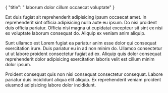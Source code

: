 {
  "title": " laborum dolor cillum occaecat voluptate"
}

Est duis fugiat sit reprehenderit adipisicing ipsum occaecat amet. In reprehenderit sint officia adipisicing nulla aute eu ipsum. Do nisi proident duis officia pariatur. Officia nisi magna ut cupidatat excepteur sit sint ex nisi ex voluptate laborum consequat do. Aliquip ex veniam anim aliquip.

Sunt ullamco est Lorem fugiat ea pariatur anim esse dolor qui consequat exercitation irure. Duis pariatur eu in ad non minim do. Ullamco consectetur ut ut labore proident consectetur fugiat ad ex. Aliquip quis dolor consequat reprehenderit dolor adipisicing exercitation laboris velit est cillum minim dolor ipsum.

Proident consequat quis non nisi consequat consectetur consequat. Labore pariatur duis incididunt aliqua elit aliquip. Ex reprehenderit veniam proident eiusmod adipisicing labore dolor incididunt.